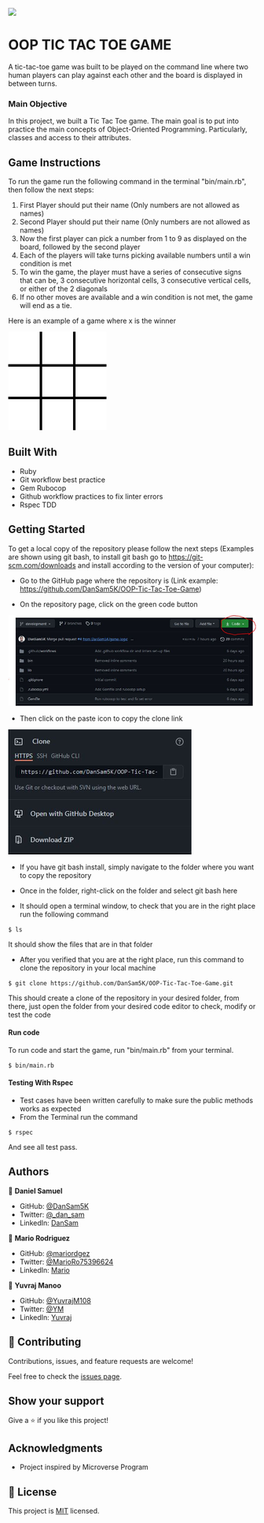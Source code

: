 ![](https://img.shields.io/badge/Microverse-blueviolet)

# OOP TIC TAC TOE GAME

A tic-tac-toe game was built to be played on the command line where two human players can play against each other and the board is displayed in between turns.

### Main Objective

In this project, we built a Tic Tac Toe game. The main goal is to put into practice the main concepts of Object-Oriented Programming. Particularly, classes and access to their attributes.

## Game Instructions

To run the game run the following command in the terminal "bin/main.rb", then follow the next steps:

1. First Player should put their name (Only numbers are not allowed as names)
2. Second Player should put their name (Only numbers are not allowed as names)
3. Now the first player can pick a number from 1 to 9 as displayed on the board, followed by the second player
4. Each of the players will take turns picking available numbers until a win condition is met
5. To win the game, the player must have a series of consecutive signs that can be, 3 consecutive horizontal cells, 3 consecutive vertical cells, or either of the 2 diagonals
6. If no other moves are available and a win condition is not met, the game will end as a tie.

Here is an example of a game where x is the winner

![](images/Tic-tac-toe-animated.gif)

## Built With

- Ruby
- Git workflow best practice
- Gem Rubocop
- Github workflow practices to fix linter errors
- Rspec TDD

## Getting Started

To get a local copy of the repository please follow the next steps (Examples are shown using git bash, to install git bash go to https://git-scm.com/downloads and install according to the version of your computer):

- Go to the GitHub page where the repository is (Link example: https://github.com/DanSam5K/OOP-Tic-Tac-Toe-Game)

- On the repository page, click on the green code button

![](images\readmepic1.JPG)

- Then click on the paste icon to copy the clone link

![](images\readmepic2.JPG)

- If you have git bash install, simply navigate to the folder where you want to copy the repository

- Once in the folder, right-click on the folder and select git bash here

- It should open a terminal window, to check that you are in the right place run the following command

```
$ ls
```

It should show the files that are in that folder

- After you verified that you are at the right place, run this command to clone the repository in your local machine

```
$ git clone https://github.com/DanSam5K/OOP-Tic-Tac-Toe-Game.git
```

This should create a clone of the repository in your desired folder, from there, just open the folder from your desired code editor to check, modify or test the code

#### Run code

To run code and start the game, run "bin/main.rb" from your terminal.

```
$ bin/main.rb
```
#### Testing With Rspec
- Test cases have been written carefully to make sure the public methods works as expected
- From the Terminal run the command
```
$ rspec
```
And see all test pass.


## Authors

👤 **Daniel Samuel**

- GitHub: [@DanSam5K](https://github.com/DanSam5K)
- Twitter: [@\_dan_sam](https://twitter.com/_dan_sam)
- LinkedIn: [DanSam](https://www.linkedin.com/in/dansamuel/)

👤 **Mario Rodriguez**

- GitHub: [@mariordgez](https://github.com/mariordgez)
- Twitter: [@MarioRo75396624](https://twitter.com/MarioRo75396624)
- LinkedIn: [Mario](https://www.linkedin.com/in/mario-alberto-rodriguez-cota-a2860a205/)

👤 **Yuvraj Manoo**

- GitHub: [@YuvrajM108](https://github.com/YuvrajM108)
- Twitter: [@YM](https://twitter.com)
- LinkedIn: [Yuvraj](https://www.linkedin.com/in/yuvraj-manoo-2711a91b0/)

## 🤝 Contributing

Contributions, issues, and feature requests are welcome!

Feel free to check the [issues page](https://github.com/DanSam5K/OOP-Tic-Tac-Toe-Game/issues).

## Show your support

Give a ⭐️ if you like this project!

## Acknowledgments

- Project inspired by Microverse Program

## 📝 License

This project is [MIT](./MIT.md) licensed.
